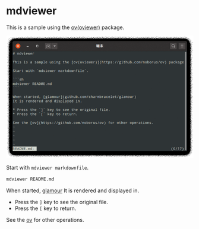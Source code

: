 # mdviewer

This is a sample using the [ov(oviewer)](https://github.com/noborus/ov) package.

![docs/mdviewer.gif](docs/mdviewer.gif)

Start with `mdviewer markdownfile`.

```sh
mdviewer README.md
```

When started, [glamour](https://github.com/charmbracelet/glamour)
It is rendered and displayed in.

* Press the `]` key to see the original file.
* Press the `[` key to return.

See the [ov](https://github.com/noborus/ov) for other operations.